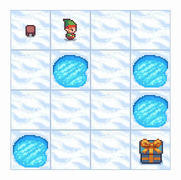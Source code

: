 ![FrozenLake-v1](https://github.com/phamduyaaaa/FrozenLake-with-Q-Learning/blob/main/demo/frozenlake-v1.gif)


